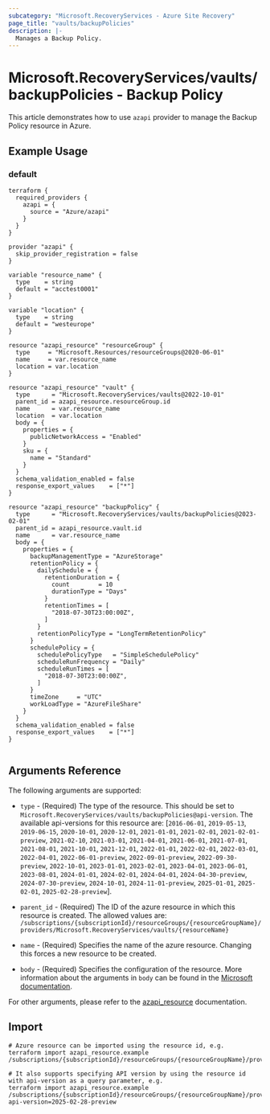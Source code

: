 ```yaml
---
subcategory: "Microsoft.RecoveryServices - Azure Site Recovery"
page_title: "vaults/backupPolicies"
description: |-
  Manages a Backup Policy.
---
```


# Microsoft.RecoveryServices/vaults/backupPolicies - Backup Policy

This article demonstrates how to use `azapi` provider to manage the Backup Policy resource in Azure.

## Example Usage

### default

```hcl
terraform {
  required_providers {
    azapi = {
      source = "Azure/azapi"
    }
  }
}

provider "azapi" {
  skip_provider_registration = false
}

variable "resource_name" {
  type    = string
  default = "acctest0001"
}

variable "location" {
  type    = string
  default = "westeurope"
}

resource "azapi_resource" "resourceGroup" {
  type     = "Microsoft.Resources/resourceGroups@2020-06-01"
  name     = var.resource_name
  location = var.location
}

resource "azapi_resource" "vault" {
  type      = "Microsoft.RecoveryServices/vaults@2022-10-01"
  parent_id = azapi_resource.resourceGroup.id
  name      = var.resource_name
  location  = var.location
  body = {
    properties = {
      publicNetworkAccess = "Enabled"
    }
    sku = {
      name = "Standard"
    }
  }
  schema_validation_enabled = false
  response_export_values    = ["*"]
}

resource "azapi_resource" "backupPolicy" {
  type      = "Microsoft.RecoveryServices/vaults/backupPolicies@2023-02-01"
  parent_id = azapi_resource.vault.id
  name      = var.resource_name
  body = {
    properties = {
      backupManagementType = "AzureStorage"
      retentionPolicy = {
        dailySchedule = {
          retentionDuration = {
            count        = 10
            durationType = "Days"
          }
          retentionTimes = [
            "2018-07-30T23:00:00Z",
          ]
        }
        retentionPolicyType = "LongTermRetentionPolicy"
      }
      schedulePolicy = {
        schedulePolicyType   = "SimpleSchedulePolicy"
        scheduleRunFrequency = "Daily"
        scheduleRunTimes = [
          "2018-07-30T23:00:00Z",
        ]
      }
      timeZone     = "UTC"
      workLoadType = "AzureFileShare"
    }
  }
  schema_validation_enabled = false
  response_export_values    = ["*"]
}


```



## Arguments Reference

The following arguments are supported:

* `type` - (Required) The type of the resource. This should be set to `Microsoft.RecoveryServices/vaults/backupPolicies@api-version`. The available api-versions for this resource are: [`2016-06-01`, `2019-05-13`, `2019-06-15`, `2020-10-01`, `2020-12-01`, `2021-01-01`, `2021-02-01`, `2021-02-01-preview`, `2021-02-10`, `2021-03-01`, `2021-04-01`, `2021-06-01`, `2021-07-01`, `2021-08-01`, `2021-10-01`, `2021-12-01`, `2022-01-01`, `2022-02-01`, `2022-03-01`, `2022-04-01`, `2022-06-01-preview`, `2022-09-01-preview`, `2022-09-30-preview`, `2022-10-01`, `2023-01-01`, `2023-02-01`, `2023-04-01`, `2023-06-01`, `2023-08-01`, `2024-01-01`, `2024-02-01`, `2024-04-01`, `2024-04-30-preview`, `2024-07-30-preview`, `2024-10-01`, `2024-11-01-preview`, `2025-01-01`, `2025-02-01`, `2025-02-28-preview`].

* `parent_id` - (Required) The ID of the azure resource in which this resource is created. The allowed values are:  
  `/subscriptions/{subscriptionId}/resourceGroups/{resourceGroupName}/providers/Microsoft.RecoveryServices/vaults/{resourceName}`

* `name` - (Required) Specifies the name of the azure resource. Changing this forces a new resource to be created.

* `body` - (Required) Specifies the configuration of the resource. More information about the arguments in `body` can be found in the [Microsoft documentation](https://learn.microsoft.com/en-us/azure/templates/Microsoft.RecoveryServices/vaults/backupPolicies?pivots=deployment-language-terraform).

For other arguments, please refer to the [azapi_resource](https://registry.terraform.io/providers/Azure/azapi/latest/docs/resources/resource) documentation.

## Import

 ```shell
 # Azure resource can be imported using the resource id, e.g.
 terraform import azapi_resource.example /subscriptions/{subscriptionId}/resourceGroups/{resourceGroupName}/providers/Microsoft.RecoveryServices/vaults/{resourceName}/backupPolicies/{resourceName}
 
 # It also supports specifying API version by using the resource id with api-version as a query parameter, e.g.
 terraform import azapi_resource.example /subscriptions/{subscriptionId}/resourceGroups/{resourceGroupName}/providers/Microsoft.RecoveryServices/vaults/{resourceName}/backupPolicies/{resourceName}?api-version=2025-02-28-preview
 ```
